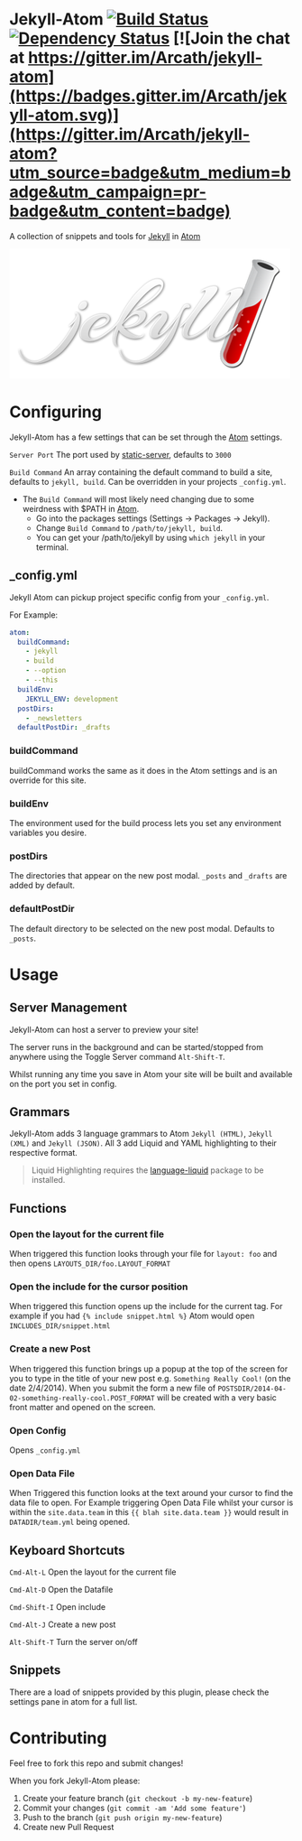# Jekyll-Atom [![Build Status](https://travis-ci.org/Arcath/jekyll-atom.svg?branch=master)](https://travis-ci.org/Arcath/jekyll-atom) [![Dependency Status](https://david-dm.org/arcath/jekyll-atom.svg)](https://david-dm.org/arcath/jekyll-atom) [![Join the chat at https://gitter.im/Arcath/jekyll-atom](https://badges.gitter.im/Arcath/jekyll-atom.svg)](https://gitter.im/Arcath/jekyll-atom?utm_source=badge&utm_medium=badge&utm_campaign=pr-badge&utm_content=badge)

A collection of snippets and tools for [Jekyll] in [Atom]

[![Jekyll Logo](https://raw.githubusercontent.com/Arcath/jekyll-atom/master/images/jekyll.png)](http://jekyllrb.com)

# Configuring

Jekyll-Atom has a few settings that can be set through the [Atom] settings.

`Server Port` The port used by [static-server](https://github.com/nbluis/static-server), defaults to `3000`

`Build Command` An array containing the default command to build a site, defaults to `jekyll, build`. Can be overridden in your projects `_config.yml`.

 - The `Build Command` will most likely need changing due to some weirdness with $PATH in [Atom].
   - Go into the packages settings (Settings -> Packages -> Jekyll).
   - Change `Build Command` to `/path/to/jekyll, build`.
   - You can get your /path/to/jekyll by using `which jekyll` in your terminal.

## _config.yml

Jekyll Atom can pickup project specific config from your `_config.yml`.

For Example:

```yaml
atom:
  buildCommand:
    - jekyll
    - build
    - --option
    - --this
  buildEnv:
    JEKYLL_ENV: development
  postDirs:
    - _newsletters
  defaultPostDir: _drafts
```

### buildCommand

buildCommand works the same as it does in the Atom settings and is an override for this site.

### buildEnv

The environment used for the build process lets you set any environment variables you desire.

### postDirs

The directories that appear on the new post modal. `_posts` and `_drafts` are added by default.

### defaultPostDir

The default directory to be selected on the new post modal. Defaults to `_posts`.

# Usage

## Server Management

Jekyll-Atom can host a server to preview your site!

The server runs in the background and can be started/stopped from anywhere using the Toggle Server command `Alt-Shift-T`.

Whilst running any time you save in Atom your site will be built and available on the port you set in config.

## Grammars

Jekyll-Atom adds 3 language grammars to Atom `Jekyll (HTML)`, `Jekyll (XML)` and `Jekyll (JSON)`. All 3 add Liquid and YAML highlighting to their respective format.

> Liquid Highlighting requires the [language-liquid](https://atom.io/packages/language-liquid) package to be installed.

## Functions

### Open the layout for the current file

When triggered this function looks through your file for `layout: foo` and then opens `LAYOUTS_DIR/foo.LAYOUT_FORMAT`

### Open the include for the cursor position

When triggered this function opens up the include for the current tag. For example if you had `{% include snippet.html %}` Atom would open `INCLUDES_DIR/snippet.html`

### Create a new Post

When triggered this function brings up a popup at the top of the screen for you to type in the title of your new post e.g. `Something Really Cool!` (on the date 2/4/2014). When you submit the form a new file of `POSTSDIR/2014-04-02-something-really-cool.POST_FORMAT` will be created with a very basic front matter and opened on the screen.

### Open Config

Opens `_config.yml`

### Open Data File

When Triggered this function looks at the text around your cursor to find the data file to open. For Example triggering Open Data File whilst your cursor is within the `site.data.team` in this `{{ blah site.data.team }}` would result in `DATADIR/team.yml` being opened.

## Keyboard Shortcuts

`Cmd-Alt-L` Open the layout for the current file

`Cmd-Alt-D` Open the Datafile

`Cmd-Shift-I` Open include

`Cmd-Alt-J` Create a new post

`Alt-Shift-T` Turn the server on/off

## Snippets

There are a load of snippets provided by this plugin, please check the settings pane in atom for a full list.

# Contributing

Feel free to fork this repo and submit changes!

When you fork Jekyll-Atom please:

1. Create your feature branch (`git checkout -b my-new-feature`)
2. Commit your changes (`git commit -am 'Add some feature'`)
3. Push to the branch (`git push origin my-new-feature`)
4. Create new Pull Request

[Jekyll]: http://jekyllrb.com
[Atom]: https://atom.io
